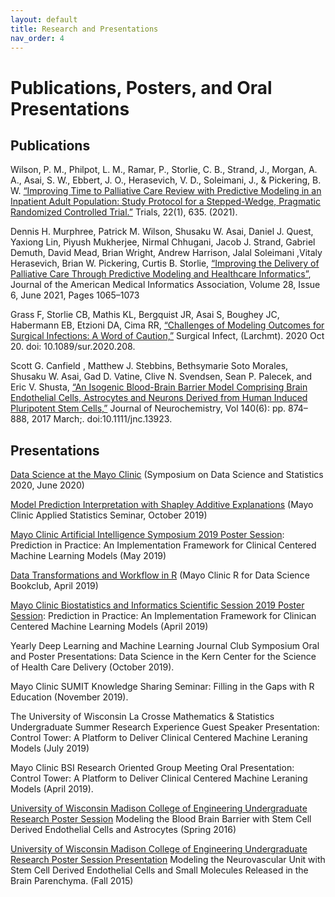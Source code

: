 ```yaml
---
layout: default
title: Research and Presentations
nav_order: 4
---
```


# Publications, Posters, and Oral Presentations

## Publications  
Wilson, P. M., Philpot, L. M., Ramar, P., Storlie, C. B., Strand, J., Morgan, A. A., Asai, S. W., Ebbert, J. O., Herasevich, V. D., Soleimani, J., & Pickering, B. W. [“Improving Time to Palliative Care Review with Predictive Modeling in an Inpatient Adult Population: Study Protocol for a Stepped-Wedge, Pragmatic Randomized Controlled Trial.”](https://www.ncbi.nlm.nih.gov/pmc/articles/PMC8444160/) Trials, 22(1), 635. (2021).

Dennis H. Murphree, Patrick M. Wilson, Shusaku W. Asai, Daniel J. Quest, Yaxiong Lin, Piyush Mukherjee, Nirmal Chhugani, Jacob J. Strand, Gabriel Demuth, David Mead, Brian Wright, Andrew Harrison, Jalal Soleimani ,Vitaly Herasevich, Brian W. Pickering, Curtis B. Storlie, [“Improving the Delivery of Palliative Care Through Predictive Modeling and Healthcare Informatics”](https://academic.oup.com/jamia/article-abstract/28/6/1065/6145883?login=false), Journal of the American Medical Informatics Association, Volume 28, Issue 6, June 2021, Pages 1065–1073

Grass F, Storlie CB, Mathis KL, Bergquist JR, Asai S, Boughey JC, Habermann EB, Etzioni DA, Cima RR, [“Challenges of Modeling Outcomes for Surgical Infections: A Word of Caution,”](https://pubmed.ncbi.nlm.nih.gov/33085571/) Surgical Infect, (Larchmt). 2020 Oct 20. doi: 10.1089/sur.2020.208.

Scott G. Canfield , Matthew J. Stebbins, Bethsymarie Soto Morales, Shusaku W. Asai, Gad D. Vatine, Clive N. Svendsen, Sean P. Palecek, and Eric V. Shusta, [“An Isogenic Blood-Brain Barrier Model Comprising Brain Endothelial Cells, Astrocytes and Neurons Derived from Human Induced Pluripotent Stem Cells,”](https://pubmed.ncbi.nlm.nih.gov/27935037/) Journal of Neurochemistry, Vol 140(6): pp. 874–888, 2017 March;. doi:10.1111/jnc.13923. 



## Presentations                     

[Data Science at the Mayo Clinic](https://github.com/delashu/SDSS_2020) (Symposium on Data Science and Statistics 2020, June 2020)

[Model Prediction Interpretation with Shapley Additive Explanations](https://github.com/delashu/SHAP) (Mayo Clinic Applied Statistics Seminar, October 2019)

[Mayo Clinic Artificial Intelligence Symposium 2019 Poster Session](https://github.com/delashu/Mayo-Clinic-Artificial-Intelligence-Symposium-2019): Prediction in Practice: An Implementation Framework for Clinical Centered Machine Learning Models (May 2019)

[Data Transformations and Workflow in R](https://github.com/delashu/Mayo-Clinic-R-for-Data-Science-Bookclub-Presentation) (Mayo Clinic R for Data Science Bookclub, April 2019)

[Mayo Clinic Biostatistics and Informatics Scientific Session 2019 Poster Session](https://github.com/delashu/Mayo-Clinic-BSI-Scientific-Session-2019): Prediction in Practice: An Implementation Framework for Clinican Centered Machine Learning Models (April 2019)

Yearly Deep Learning and Machine Learning Journal Club Symposium Oral and Poster Presentations: Data Science in the Kern Center for the Science of Health Care Delivery (October 2019).

Mayo Clinic SUMIT Knowledge Sharing Seminar: Filling in the Gaps with R Education (November 2019). 

The University of Wisconsin La Crosse Mathematics & Statistics Undergraduate Summer Research Experience Guest Speaker Presentation: Control Tower: A Platform to Deliver Clinical Centered Machine Leraning Models (July 2019)

Mayo Clinic BSI Research Oriented Group Meeting Oral Presentation: Control Tower: A Platform to Deliver Clinical Centered Machine Leraning Models (April 2019). 

[University of Wisconsin Madison College of Engineering Undergraduate Research Poster Session](https://github.com/delashu/Modeling_the_BBB) Modeling the Blood Brain Barrier with Stem Cell Derived Endothelial Cells and Astrocytes (Spring 2016)

[University of Wisconsin Madison College of Engineering Undergraduate Research Poster Session Presentation](https://github.com/delashu/Modeling_the_Neurovascular_Unit) Modeling the Neurovascular Unit with Stem Cell Derived Endothelial Cells and Small Molecules Released in the Brain Parenchyma. (Fall 2015)

 
